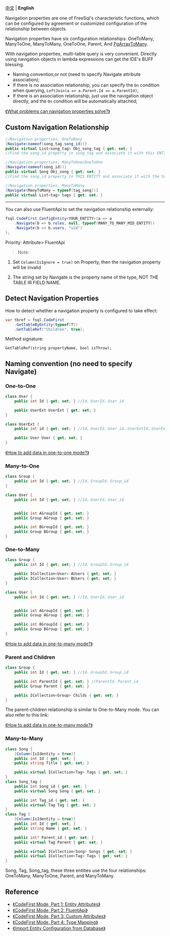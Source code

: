 [中文](%e5%ae%9e%e4%bd%93%e5%85%b3%e7%b3%bb) | **English**

Navigation properties are one of FreeSql's characteristic functions, which can be configured by agreement or customized configuration of the relationship between objects.

Navigation properties have six configuration relationships: OneToMany, ManyToOne, ManyToMany, OneToOne, Parent, And [PgArrayToMany](https://www.cnblogs.com/FreeSql/p/16351417.html).

With navigation properties, multi-table query is very convenient. Directly using navigation objects in lambda expressions can get the IDE's BUFF blessing.

- Naming convention,or not (need to specify Navigate attribute association);
- If there is no association relationship, you can specify the `On` condition when querying, `LeftJoin(a => a.Parent.Id == a.ParentId)`;
- If there is an association relationship, just use the navigation object directly, and the `On` condition will be automatically attached;

[《What problems can navigation properties solve?》](https://www.cnblogs.com/kellynic/p/13575053.html)

## Custom Navigation Relationship

```csharp
//Navigation properties, OneToMany
[Navigate(nameof(song_tag.song_id))]
public virtual List<song_tag> Obj_song_tag { get; set; }
//Find the song_id property in song_tag and associate it with this ENTITY.PrimaryKey

//Navigation properties, ManyToOne/OneToOne
[Navigate(nameof(song_id))]
public virtual Song Obj_song { get; set; }
//Find the song_id property in THIS ENTITY and associate it with the Song.PrimaryKey

//Navigation properties, ManyToMany
[Navigate(ManyToMany = typeof(tag_song))]
public virtual List<tag> tags { get; set; }
```

---

You can also use FluentApi to set the navigation relationship externally:

```csharp
fsql.CodeFirst.ConfigEntity<YOUR_ENTITY>(a => a
    .Navigate(b => b.roles, null, typeof(MANY_TO_MANY_MID_ENTITY))
    .Navigate(b => b.users, "uid")
);
```

Priority: Attribute> FluentApi

> Note:

1. Set `Column(IsIgnore = true)` on Property, then the navigation property will be invalid

2. The string set by Navigate is the property name of the type, NOT THE TABLE IR FIELD NAME.

## Detect Navigation Properties

How to detect whether a navigation property is configured to take effect:

```csharp
var tbref = fsql.CodeFirst
    .GetTableByEntity(typeof(T))
    .GetTableRef("Children", true);
```

Method signature:

```
GetTableRef(string propertyName, bool isThrow);
```


## Naming convention (no need to specify Navigate)

### One-to-One

```csharp
class User {
    public int Id { get; set; } //Id、UserId、User_id

    public UserExt UserExt { get; set; }
}

class UserExt {
    public int id { get; set; } //Id、UserId、User_id、UserExtId、UserExt_id

    public User User { get; set; }
}
```

[《How to add data in one-to-one mode?》](https://github.com/2881099/FreeSql/issues/45)

### Many-to-One

```csharp
class Group {
    public int Id { get; set; } //Id、GroupId、Group_id
}

class User {
    public int Id { get; set; } //Id、UserId、User_id


    public int AGroupId { get; set; }
    public Group AGroup { get; set; }

    public int BGroupId { get; set; }
    public Group BGroup { get; set; }
}
```

### One-to-Many

```csharp
class Group {
    public int Id { get; set; } //Id、GroupId、Group_id

    public ICollection<User> AUsers { get; set; }
    public ICollection<User> BUsers { get; set; }
}

class User {
    public int Id { get; set; } //Id、UserId、User_id


    public int AGroupId { get; set; }
    public Group AGroup { get; set; }

    public int BGroupId { get; set; }
    public Group BGroup { get; set; }
}
```

[《How to add data in one-to-many mode?》](https://github.com/2881099/FreeSql/issues/46)

### Parent and Children
```csharp
class Group {
    public int Id { get; set; } //Id、GroupId、Group_id

    public int ParentId { get; set; } //ParentId、Parent_id
    public Group Parent { get; set; }

    public ICollection<Group> Childs { get; set; }
}
```

The parent-children relationship is similar to One-to-Many mode. You can also refer to this link:

[《How to add data in one-to-many mode?》](https://github.com/2881099/FreeSql/issues/46)

### Many-to-Many

```csharp
class Song {
    [Column(IsIdentity = true)]
    public int Id { get; set; }
    public string Title { get; set; }

    public virtual ICollection<Tag> Tags { get; set; }
}
class Song_tag {
    public int Song_id { get; set; }
    public virtual Song Song { get; set; }

    public int Tag_id { get; set; }
    public virtual Tag Tag { get; set; }
}
class Tag {
    [Column(IsIdentity = true)]
    public int Id { get; set; }
    public string Name { get; set; }

    public int? Parent_id { get; set; }
    public virtual Tag Parent { get; set; }

    public virtual ICollection<Song> Songs { get; set; }
    public virtual ICollection<Tag> Tags { get; set; }
}
```

Song, Tag, Song_tag, these three entities use the four relationships: OneToMany, ManyToOne, Parent, and ManyToMany.

## Reference

- [《CodeFirst Mode, Part 1: Entity Attributes》](Entity-Attributes)
- [《CodeFirst Mode, Part 2: FluentApi》](FluentApi-Mode)
- [《CodeFirst Mode, Part 3: Custom Attributes》](Custom-Attributes)
- [《CodeFirst Mode, Part 4: Type Mapping》](Type-Mapping)
- [《Import Entity Configuration from Database》](Import-Entity-Configuration-from-Database)
